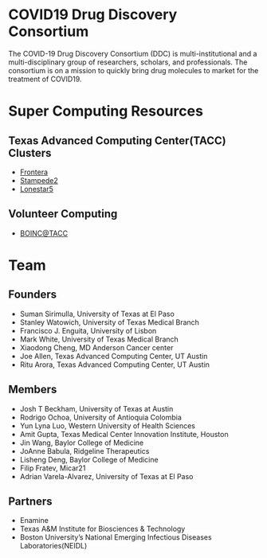 # COVID19 Drug Discovery Consortium

The COVID-19 Drug Discovery Consortium (DDC) is multi-institutional and a multi-disciplinary group of researchers, scholars, and professionals. The consortium is on a mission to quickly bring drug molecules to market for the treatment of COVID19.


# Super Computing Resources

## Texas Advanced Computing Center(TACC) Clusters
* [Frontera](https://www.tacc.utexas.edu/systems/frontera)
* [Stampede2](https://www.tacc.utexas.edu/systems/stampede) 
* [Lonestar5](https://www.tacc.utexas.edu/systems/lonestar)

## Volunteer Computing
* [BOINC@TACC](https://boinc.tacc.utexas.edu/)

# Team
## Founders
* Suman Sirimulla, University of Texas at El Paso 
* Stanley Watowich, University of Texas Medical Branch
* Francisco J. Enguita, University of Lisbon
* Mark White, University of Texas Medical Branch
* Xiaodong Cheng,  MD Anderson Cancer center
* Joe Allen, Texas Advanced Computing Center, UT Austin 
* Ritu Arora, Texas Advanced Computing Center, UT Austin

## Members
* Josh T Beckham, University of Texas at Austin
* Rodrigo Ochoa, University of Antioquia Colombia
* Yun Lyna Luo, Western University of Health Sciences
* Amit Gupta, Texas Medical Center Innovation Institute, Houston
* Jin Wang, Baylor College of Medicine
* JoAnne Babula, Ridgeline Therapeutics
* Lisheng Deng, Baylor College of Medicine
* Filip Fratev, Micar21
* Adrian Varela-Alvarez, University of Texas at El Paso

## Partners
* Enamine
* Texas A&M Institute for Biosciences & Technology
* Boston University’s National Emerging Infectious Diseases Laboratories(NEIDL)
